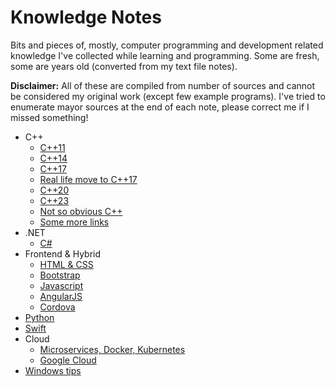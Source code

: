 
# Knowledge Notes

Bits and pieces of, mostly, computer programming and development related knowledge I've collected while learning and programming. Some are fresh, some are years old (converted from my text file notes).

**Disclaimer:** All of these are compiled from number of sources and cannot be considered my original work (except few example programs). I've tried to enumerate mayor sources at the end of each note, please correct me if I missed something!

- C++
	- [C++11](cpp/cpp11.md)
	- [C++14](cpp/cpp14.md)
	- [C++17](cpp/cpp17.md)
	- [Real life move to C++17](cpp/realcpp17.md)
	- [C++20](cpp/cpp20.md)
	- [C++23](cpp/cpp23.md)
	- [Not so obvious C++](cpp/tricky.md)
	- [Some more links](cpp/links.md)
- .NET
    - [C#](csharp_basics.md)
- Frontend & Hybrid
	- [HTML & CSS](html_css_js/html5.md)
	- [Bootstrap](html_css_js/bootstrap.md)
	- [Javascript](html_css_js/javascript.md)
	- [AngularJS](html_css_js/angularjs.md)
	- [Cordova](html_css_js/cordova.md)
- [Python](python/python.md) 
- [Swift](swift/swift.md) 
- Cloud
    - [Microservices, Docker, Kubernetes](cloud/docker_k8s.md)
    - [Google Cloud](cloud/google.md)
- [Windows tips](other/windows.md) 
